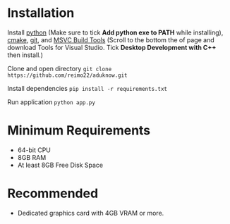 # Installation

Install [python](https://www.python.org/downloads/) (Make sure to tick **Add python exe to PATH** while installing), [cmake](https://cmake.org/download/), [git](https://git-scm.com/downloads/win), and [MSVC Build Tools](https://visualstudio.microsoft.com/downloads/?q=build+tools) (Scroll to the bottom the of page and download Tools for Visual Studio. Tick **Desktop Development with C++** then install.)

Clone and open directory
```git clone https://github.com/reimo22/aduknow.git```

Install dependencies
```pip install -r requirements.txt```

Run application
```python app.py```

# Minimum Requirements

* 64-bit CPU
* 8GB RAM
* At least 8GB Free Disk Space

# Recommended

* Dedicated graphics card with 4GB VRAM or more.

